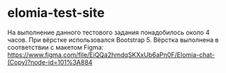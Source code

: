 # elomia-test-site
На выполнение данного тестового задания понадобилось около 4 часов. При вёрстке использовался Bootstrap 5. Вёрстка выполнена в соответствии с макетом Figma: https://www.figma.com/file/EiQQa2hmdqSKXxUb6aPn0F/Elomia-chat-(Copy)?node-id=101%3A884
